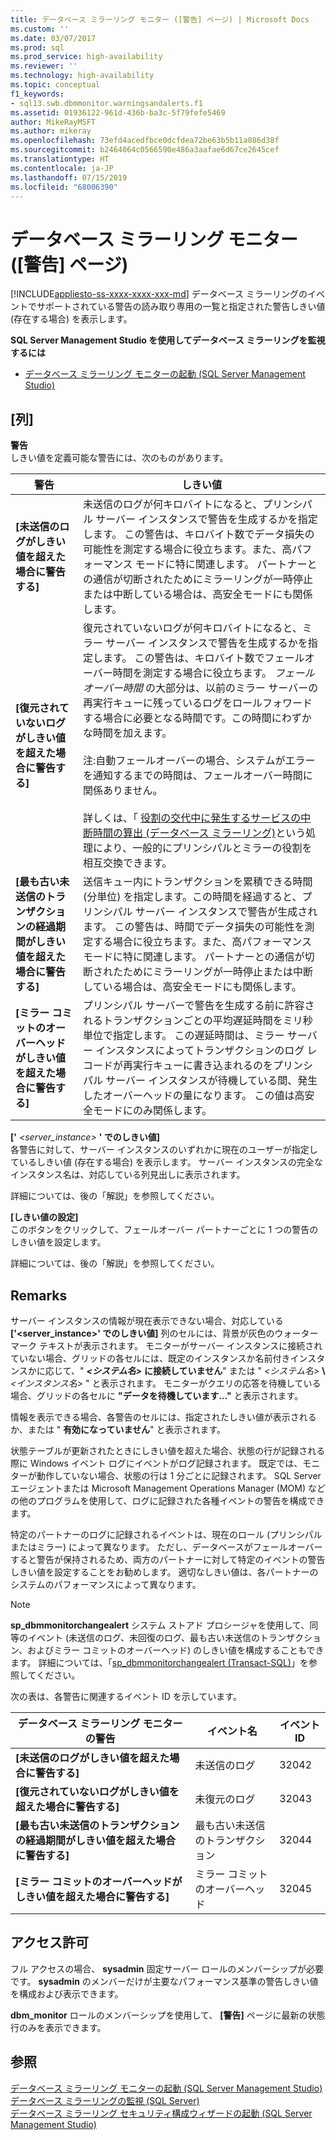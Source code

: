 ```yaml
---
title: データベース ミラーリング モニター ([警告] ページ) | Microsoft Docs
ms.custom: ''
ms.date: 03/07/2017
ms.prod: sql
ms.prod_service: high-availability
ms.reviewer: ''
ms.technology: high-availability
ms.topic: conceptual
f1_keywords:
- sql13.swb.dbmmonitor.warningsandalerts.f1
ms.assetid: 01936122-961d-436b-ba3c-5f79fefe5469
author: MikeRayMSFT
ms.author: mikeray
ms.openlocfilehash: 73efd4acedfbce0dcfdea72be63b5b11a086d38f
ms.sourcegitcommit: b2464064c0566590e486a3aafae6d67ce2645cef
ms.translationtype: HT
ms.contentlocale: ja-JP
ms.lasthandoff: 07/15/2019
ms.locfileid: "68006390"
---
```

# <a name="database-mirroring-monitor-warnings-page"></a>データベース ミラーリング モニター ([警告] ページ)
[!INCLUDE[appliesto-ss-xxxx-xxxx-xxx-md](../../includes/appliesto-ss-xxxx-xxxx-xxx-md.md)]
  データベース ミラーリングのイベントでサポートされている警告の読み取り専用の一覧と指定された警告しきい値 (存在する場合) を表示します。  
  
 **SQL Server Management Studio を使用してデータベース ミラーリングを監視するには**  
  
-   [データベース ミラーリング モニターの起動 &#40;SQL Server Management Studio&#41;](../../database-engine/database-mirroring/start-database-mirroring-monitor-sql-server-management-studio.md)  
  
## <a name="columns"></a>[列]  
 **警告**  
 しきい値を定義可能な警告には、次のものがあります。  
  
|警告|しきい値|  
|-------------|---------------|  
|**[未送信のログがしきい値を超えた場合に警告する]**|未送信のログが何キロバイトになると、プリンシパル サーバー インスタンスで警告を生成するかを指定します。 この警告は、キロバイト数でデータ損失の可能性を測定する場合に役立ちます。また、高パフォーマンス モードに特に関連します。 パートナーとの通信が切断されたためにミラーリングが一時停止または中断している場合は、高安全モードにも関係します。|  
|**[復元されていないログがしきい値を超えた場合に警告する]**|復元されていないログが何キロバイトになると、ミラー サーバー インスタンスで警告を生成するかを指定します。 この警告は、キロバイト数でフェールオーバー時間を測定する場合に役立ちます。 *フェールオーバー時間* の大部分は、以前のミラー サーバーの再実行キューに残っているログをロールフォワードする場合に必要となる時間です。この時間にわずかな時間を加えます。<br /><br /> 注:自動フェールオーバーの場合、システムがエラーを通知するまでの時間は、フェールオーバー時間に関係ありません。<br /><br /> 詳しくは、「 [役割の交代中に発生するサービスの中断時間の算出 &#40;データベース ミラーリング&#41;](../../database-engine/database-mirroring/estimate-the-interruption-of-service-during-role-switching-database-mirroring.md)という処理により、一般的にプリンシパルとミラーの役割を相互交換できます。|  
|**[最も古い未送信のトランザクションの経過期間がしきい値を超えた場合に警告する]**|送信キュー内にトランザクションを累積できる時間 (分単位) を指定します。この時間を経過すると、プリンシパル サーバー インスタンスで警告が生成されます。 この警告は、時間でデータ損失の可能性を測定する場合に役立ちます。また、高パフォーマンス モードに特に関連します。 パートナーとの通信が切断されたためにミラーリングが一時停止または中断している場合は、高安全モードにも関係します。|  
|**[ミラー コミットのオーバーヘッドがしきい値を超えた場合に警告する]**|プリンシパル サーバーで警告を生成する前に許容されるトランザクションごとの平均遅延時間をミリ秒単位で指定します。 この遅延時間は、ミラー サーバー インスタンスによってトランザクションのログ レコードが再実行キューに書き込まれるのをプリンシパル サーバー インスタンスが待機している間、発生したオーバーヘッドの量になります。 この値は高安全モードにのみ関係します。|  
  
 **['** _<server_instance>_ **' でのしきい値]**  
 各警告に対して、サーバー インスタンスのいずれかに現在のユーザーが指定しているしきい値 (存在する場合) を表示します。 サーバー インスタンスの完全なインスタンス名は、対応している列見出しに表示されます。  
  
 詳細については、後の「解説」を参照してください。  
  
 **[しきい値の設定]**  
 このボタンをクリックして、フェールオーバー パートナーごとに 1 つの警告のしきい値を設定します。  
  
 詳細については、後の「解説」を参照してください。  
  
## <a name="remarks"></a>Remarks  
 サーバー インスタンスの情報が現在表示できない場合、対応している **['<server_instance>' でのしきい値]** 列のセルには、背景が灰色のウォーターマーク テキストが表示されます。 モニターがサーバー インスタンスに接続されていない場合、グリッドの各セルには、既定のインスタンスか名前付きインスタンスかに応じて、" _**<システム名>**_ **に接続していません**" または " _<システム名>_ **\\** _<インスタンス名>_ " と表示されます。 モニターがクエリの応答を待機している場合、グリッドの各セルに **"データを待機しています..."** と表示されます。  
  
 情報を表示できる場合、各警告のセルには、指定されたしきい値が表示されるか、または " **有効になっていません**" と表示されます。  
  
 状態テーブルが更新されたときにしきい値を超えた場合、状態の行が記録される際に Windows イベント ログにイベントがログ記録されます。 既定では、モニターが動作していない場合、状態の行は 1 分ごとに記録されます。 SQL Server エージェントまたは Microsoft Management Operations Manager (MOM) などの他のプログラムを使用して、ログに記録された各種イベントの警告を構成できます。  
  
 特定のパートナーのログに記録されるイベントは、現在のロール (プリンシパルまたはミラー) によって異なります。 ただし、データベースがフェールオーバーすると警告が保持されるため、両方のパートナーに対して特定のイベントの警告しきい値を設定することをお勧めします。 適切なしきい値は、各パートナーのシステムのパフォーマンスによって異なります。  
  
> [!NOTE]  
>  **sp_dbmmonitorchangealert** システム ストアド プロシージャを使用して、同等のイベント (未送信のログ、未回復のログ、最も古い未送信のトランザクション、およびミラー コミットのオーバーヘッド) のしきい値を構成することもできます。 詳細については、「[sp_dbmmonitorchangealert &#40;Transact-SQL&#41;](../../relational-databases/system-stored-procedures/sp-dbmmonitorchangealert-transact-sql.md)」を参照してください。  
  
 次の表は、各警告に関連するイベント ID を示しています。  
  
|データベース ミラーリング モニターの警告|イベント名|イベント ID|  
|----------------------------------------|----------------|--------------|  
|**[未送信のログがしきい値を超えた場合に警告する]**|未送信のログ|32042|  
|**[復元されていないログがしきい値を超えた場合に警告する]**|未復元のログ|32043|  
|**[最も古い未送信のトランザクションの経過期間がしきい値を超えた場合に警告する]**|最も古い未送信のトランザクション|32044|  
|**[ミラー コミットのオーバーヘッドがしきい値を超えた場合に警告する]**|ミラー コミットのオーバーヘッド|32045|  
  
## <a name="permissions"></a>アクセス許可  
 フル アクセスの場合、 **sysadmin** 固定サーバー ロールのメンバーシップが必要です。 **sysadmin** のメンバーだけが主要なパフォーマンス基準の警告しきい値を構成および表示できます。  
  
 **dbm_monitor** ロールのメンバーシップを使用して、 **[警告]** ページに最新の状態行のみを表示できます。  
  
## <a name="see-also"></a>参照  
 [データベース ミラーリング モニターの起動 &#40;SQL Server Management Studio&#41;](../../database-engine/database-mirroring/start-database-mirroring-monitor-sql-server-management-studio.md)   
 [データベース ミラーリングの監視 &#40;SQL Server&#41;](../../database-engine/database-mirroring/monitoring-database-mirroring-sql-server.md)   
 [データベース ミラーリング セキュリティ構成ウィザードの起動 &#40;SQL Server Management Studio&#41;](../../database-engine/database-mirroring/start-the-configuring-database-mirroring-security-wizard.md)  
  
  
